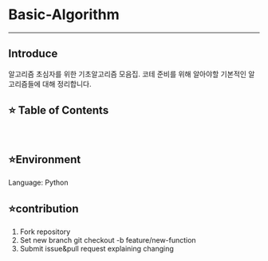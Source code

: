 # Basic-Algorithm
<hr/>

## Introduce
알고리즘 초심자를 위한 기초알고리즘 모음집.
코테 준비를 위해 알아야할 기본적인 알고리즘들에 대해 정리합니다. 


## ⭐ Table of Contents
<br/>




## ⭐Environment
Language: Python




## ⭐contribution
1. Fork repository
2. Set new branch git checkout -b feature/new-function
3. Submit issue&pull request explaining changing


